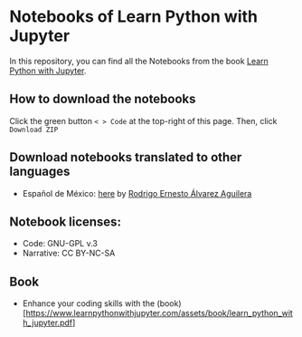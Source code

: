 # Notebooks of Learn Python with Jupyter

In this repository, you can find all the Notebooks from the book [Learn Python with Jupyter](https://learnpythonwithjupyter.com). 

## How to download the notebooks 
Click the green button `< > Code` at the top-right of this page. Then, click `Download ZIP`

## Download notebooks translated to other languages
- Español de México: [here](https://github.com/incognia/Notebooks) by [Rodrigo Ernesto Álvarez Aguilera](https://incognia.github.io/)

## Notebook licenses:
- Code: GNU-GPL v.3
- Narrative: CC BY-NC-SA

## Book

- Enhance your coding skills with the (book)[https://www.learnpythonwithjupyter.com/assets/book/learn_python_with_jupyter.pdf]
